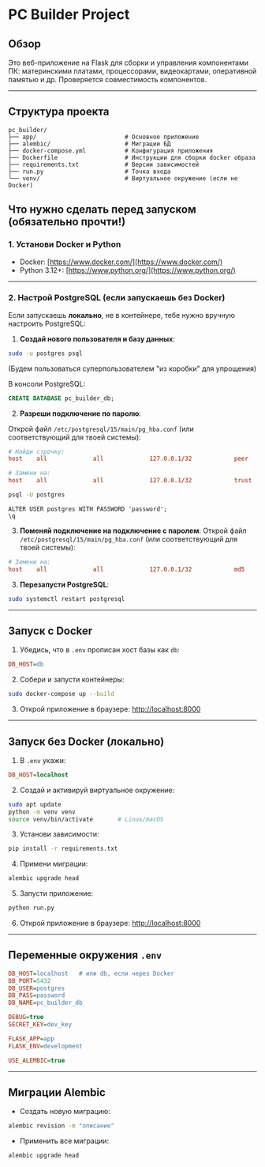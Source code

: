 # PC Builder Project

## Обзор

Это веб-приложение на Flask для сборки и управления компонентами ПК: материнскими платами, процессорами, видеокартами, оперативной памятью и др. Проверяется совместимость компонентов.

---

## Структура проекта

```text
pc_builder/
├── app/                         # Основное приложение
├── alembic/                     # Миграции БД
├── docker-compose.yml           # Конфигурация приложения
├── Dockerfile                   # Инструкции для сборки docker образа
├── requirements.txt             # Версии зависимостей
├── run.py                       # Точка входа
└── venv/                        # Виртуальное окружение (если не Docker)
```

## Что нужно сделать перед запуском (обязательно прочти!)

### 1. Установи Docker и Python

* Docker: [https://www.docker.com/](https://www.docker.com/)
* Python 3.12+: [https://www.python.org/](https://www.python.org/)

---

### 2. Настрой PostgreSQL (если запускаешь без Docker)

Если запускаешь **локально**, не в контейнере, тебе нужно вручную настроить PostgreSQL:

1. **Создай нового пользователя и базу данных**:

```bash
sudo -u postgres psql
```
(Будем пользоваться суперпользователем "из коробки" для упрощения)

В консоли PostgreSQL:

```sql
CREATE DATABASE pc_builder_db;
```

2. **Разреши подключение по паролю**:

Открой файл `/etc/postgresql/15/main/pg_hba.conf` (или соответствующий для твоей системы):

```conf
# Найди строчку:
host    all             all             127.0.0.1/32            peer

# Замени на:
host    all             all             127.0.0.1/32            trust
```

```bash
psql -U postgres
```
```psql
ALTER USER postgres WITH PASSWORD 'password';
\q
```

3. **Поменяй подключение на подключение с паролем**:
Открой файл `/etc/postgresql/15/main/pg_hba.conf` (или соответствующий для твоей системы):

```conf
# Замени на:
host    all             all             127.0.0.1/32            md5
```

3. **Перезапусти PostgreSQL**:

```bash
sudo systemctl restart postgresql
```

---

## Запуск с Docker

1. Убедись, что в `.env` прописан хост базы как `db`:

```ini
DB_HOST=db
```

2. Собери и запусти контейнеры:

```bash
sudo docker-compose up --build
```

3. Открой приложение в браузере:
   [http://localhost:8000](http://localhost:8000)

---

## Запуск без Docker (локально)

1. В `.env` укажи:

```ini
DB_HOST=localhost
```

2. Создай и активируй виртуальное окружение:

```bash
sudo apt update
python -m venv venv
source venv/bin/activate       # Linux/macOS
```

3. Установи зависимости:

```bash
pip install -r requirements.txt
```

4. Примени миграции:

```bash
alembic upgrade head
```

5. Запусти приложение:

```bash
python run.py
```

6. Открой приложение в браузере:
   [http://localhost:8000](http://localhost:8000)

---

## Переменные окружения `.env`

```ini
DB_HOST=localhost   # или db, если через Docker
DB_PORT=5432
DB_USER=postgres
DB_PASS=password
DB_NAME=pc_builder_db

DEBUG=true
SECRET_KEY=dev_key

FLASK_APP=app
FLASK_ENV=development

USE_ALEMBIC=true
```

---

## Миграции Alembic

* Создать новую миграцию:

```bash
alembic revision -m "описание"
```

* Применить все миграции:

```bash
alembic upgrade head
```

